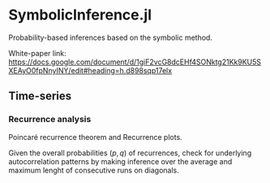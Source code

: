 # SymbolicInference.jl
Probability-based inferences based on the symbolic method.  

White-paper link: https://docs.google.com/document/d/1giF2vcG8dcEHf4SONktg21Kk9KU5SXEAyO0fpNnyINY/edit#heading=h.d898sqp17elx  

## Time-series  

### Recurrence analysis  

Poincaré recurrence theorem and Recurrence plots.  

Given the overall probabilities ($p , q$) of recurrences, check for underlying autocorrelation patterns by making inference over the average and maximum lenght of consecutive runs on diagonals.  

